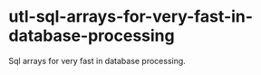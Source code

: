 # utl-sql-arrays-for-very-fast-in-database-processing
Sql arrays for very fast in database processing.
